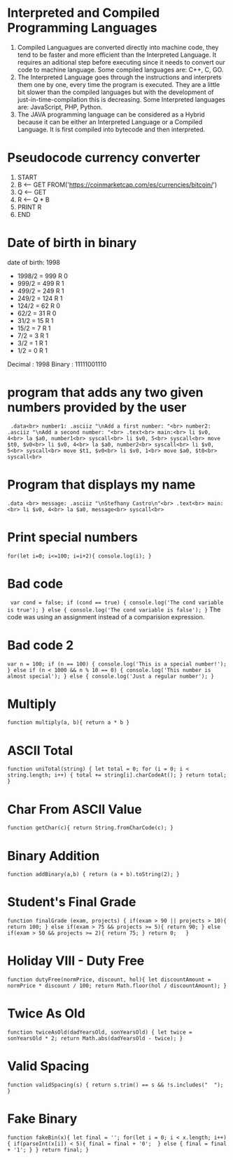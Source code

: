 # Interpreted and Compiled Programming Languages
1. Compiled Languagues are converted directly into machine code, they tend to be faster and more efficient than the Interpreted Language. It requires an aditional step before executing since it needs to convert our code to machine language. Some compiled languages are: C++, C, GO. 
2. The Interpreted Language goes through the instructions and interprets them one by one, every time the program is executed. They are a little bit slower than the compiled languages but with the development of just-in-time-compilation this is decreasing. Some Interpreted languages are: JavaScript, PHP, Python.
3. The JAVA programming language can be considered as a Hybrid because it can be either an Interpreted Language or a Compiled Language. It is first compiled into bytecode and then interpreted.
# Pseudocode currency converter
1. START
2. B <-- GET FROM('https://coinmarketcap.com/es/currencies/bitcoin/')
3. Q <-- GET
4. R <-- Q * B
5. PRINT R
6. END
# Date of birth in binary
date of birth: 1998
* 1998/2 = 999 R 0
* 999/2 = 499 R 1
* 499/2 = 249 R 1
* 249/2 = 124 R 1
* 124/2 = 62 R 0
* 62/2 = 31 R 0
* 31/2 = 15 R 1
* 15/2 = 7 R 1
* 7/2 = 3 R 1
* 3/2 = 1 R 1
* 1/2 = 0 R 1

Decimal : 1998   Binary : 11111001110
# program that adds any two given numbers provided by the user
``
.data<br>
	      number1: .asciiz "\nAdd a first number: "<br>
	      number2: .asciiz "\nAdd a second number: "<br>
  .text<br>
	      main:<br>
              li $v0, 4<br>
              la $a0, number1<br>
              syscall<br>
              li $v0, 5<br>
              syscall<br>
              move $t0, $v0<br>
              li $v0, 4<br>
              la $a0, number2<br>
              syscall<br>
              li $v0, 5<br>
              syscall<br>
              move $t1, $v0<br>
              li $v0, 1<br>
              move $a0, $t0<br>
              syscall<br>``
# Program that displays my name
``
.data
<br>
         message: .asciiz "\nStefhany Castro\n"<br>
  .text<br>
        main:<br>
              li $v0, 4<br>
              la $a0, message<br>
              syscall<br>
	      ``
# Print special numbers
``
for(let i=0; i<=100; i=i+2){
console.log(i);
}
``
# Bad code
``
var cond = false;
if (cond == true) {
  console.log('The cond variable is true');
} else {
  console.log('The cond variable is false');
}``
The code was using an assignment instead of a comparision expression.
# Bad code 2
``var n = 100;
if (n == 100) {
  console.log('This is a special number!');
} else if (n < 1000 && n % 10 == 0) {
  console.log('This number is almost special');
} else {
  console.log('Just a regular number');
}``
# Multiply
``function multiply(a, b){
  return a * b
}``
# ASCII Total
``function uniTotal(string) {
  let total = 0;
  for (i = 0; i < string.length; i++) {
    total += string[i].charCodeAt();
  }
  return total;
}``
# Char From ASCII Value
``function getChar(c){
  return String.fromCharCode(c);
}``
# Binary Addition
``function addBinary(a,b) {
  return (a + b).toString(2);
}``
# Student's Final Grade
``function finalGrade (exam, projects) {
  if(exam > 90 || projects > 10){
    return 100;
  } else if(exam > 75 && projects >= 5){
    return 90;
  } else if(exam > 50 && projects >= 2){
    return 75;
  }
    return 0;  
}``
# Holiday VIII - Duty Free
``function dutyFree(normPrice, discount, hol){
let discountAmount = normPrice * discount / 100;
return Math.floor(hol / discountAmount);
}``
# Twice As Old
``function twiceAsOld(dadYearsOld, sonYearsOld) {
  let twice = sonYearsOld * 2;
  return Math.abs(dadYearsOld - twice);
}``
# Valid Spacing
``function validSpacing(s) {
  return s.trim() == s && !s.includes("  ");
}``
# Fake Binary
``function fakeBin(x){
  let final = '';
  for(let i = 0; i < x.length; i++){
    if(parseInt(x[i]) < 5){
      final = final + '0'; 
    } else {
      final = final + '1';
    }
  }
  return final;
}``
